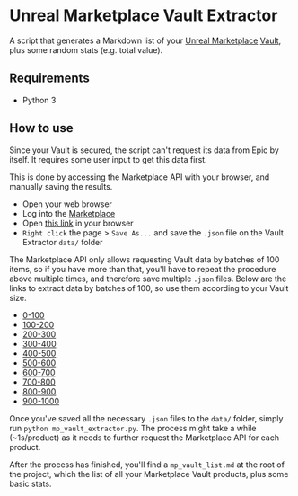 # Unreal Marketplace Vault Extractor

A script that generates a Markdown list of your [Unreal Marketplace](https://www.unrealengine.com/marketplace/en-US/store) [Vault](https://www.unrealengine.com/marketplace/en-US/vault), plus some random stats (e.g. total value).

## Requirements

* Python 3

## How to use

Since your Vault is secured, the script can't request its data from Epic by itself. It requires some user input to get this data first.

This is done by accessing the Marketplace API with your browser, and manually saving the results.

* Open your web browser
* Log into the [Marketplace](https://www.unrealengine.com/marketplace/en-US/store)
* Open [this link](https://www.unrealengine.com/marketplace/api/assets/vault?lang=en-US&start=0&count=100) in your browser
* `Right click` the page > `Save As...` and save the `.json` file on the Vault Extractor `data/` folder

The Marketplace API only allows requesting Vault data by batches of 100 items, so if you have more than that, you'll have to repeat the procedure above multiple times, and therefore save multiple `.json` files. Below are the links to extract data by batches of 100, so use them according to your Vault size.

* [0-100](https://www.unrealengine.com/marketplace/api/assets/vault?lang=en-US&start=0&count=100)
* [100-200](https://www.unrealengine.com/marketplace/api/assets/vault?lang=en-US&start=100&count=100)
* [200-300](https://www.unrealengine.com/marketplace/api/assets/vault?lang=en-US&start=200&count=100)
* [300-400](https://www.unrealengine.com/marketplace/api/assets/vault?lang=en-US&start=300&count=100)
* [400-500](https://www.unrealengine.com/marketplace/api/assets/vault?lang=en-US&start=400&count=100)
* [500-600](https://www.unrealengine.com/marketplace/api/assets/vault?lang=en-US&start=500&count=100)
* [600-700](https://www.unrealengine.com/marketplace/api/assets/vault?lang=en-US&start=600&count=100)
* [700-800](https://www.unrealengine.com/marketplace/api/assets/vault?lang=en-US&start=700&count=100)
* [800-900](https://www.unrealengine.com/marketplace/api/assets/vault?lang=en-US&start=800&count=100)
* [900-1000](https://www.unrealengine.com/marketplace/api/assets/vault?lang=en-US&start=900&count=100)

Once you've saved all the necessary `.json` files to the `data/` folder, simply run `python mp_vault_extractor.py`. The process might take a while (~1s/product) as it needs to further request the Marketplace API for each product.

After the process has finished, you'll find a `mp_vault_list.md` at the root of the project, which the list of all your Marketplace Vault products, plus some basic stats.
